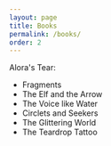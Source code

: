 ```yaml
---
layout: page
title: Books
permalink: /books/
order: 2
---
```


Alora's Tear:
- Fragments
- The Elf and the Arrow
- The Voice like Water
- Circlets and Seekers
- The Glittering World
- The Teardrop Tattoo
